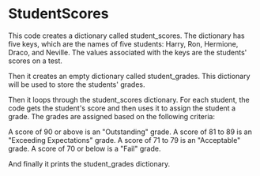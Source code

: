 # StudentScores

This code creates a dictionary called student_scores. The dictionary has five keys, which are the names of five students: Harry, Ron, Hermione, Draco, and Neville. The values associated with the keys are the students' scores on a test.

Then it creates an empty dictionary called student_grades. This dictionary will be used to store the students' grades.

Then it loops through the student_scores dictionary. For each student, the code gets the student's score and then uses it to assign the student a grade. The grades are assigned based on the following criteria:

A score of 90 or above is an "Outstanding" grade.
A score of 81 to 89 is an "Exceeding Expectations" grade.
A score of 71 to 79 is an "Acceptable" grade.
A score of 70 or below is a "Fail" grade.

And finally it prints the student_grades dictionary.
